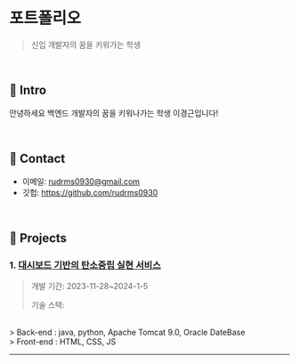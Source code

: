 # 포트폴리오
> 신입 개발자의 꿈을 키워가는 학생

</br>

## :pushpin: Intro
안녕하세요 백엔드 개발자의 꿈을 키워나가는 학생 이경근입니다!

</br>

## :pushpin: Contact
- 이메일: rudrms0930@gmail.com
- 깃헙: https://github.com/rudrms0930

</br>

## :pushpin: Projects
### 1. [대시보드 기반의 탄소중립 실현 서비스](https://github.com/SMHRD-2021-KDT-AI-16/Intgram_Repo)
>개발 기간: 2023-11-28~2024-1-5
>  
>기술 스택:
</br>
> Back-end : java, python, Apache Tomcat 9.0, Oracle DateBase
</br>
> Front-end : HTML, CSS, JS

---
